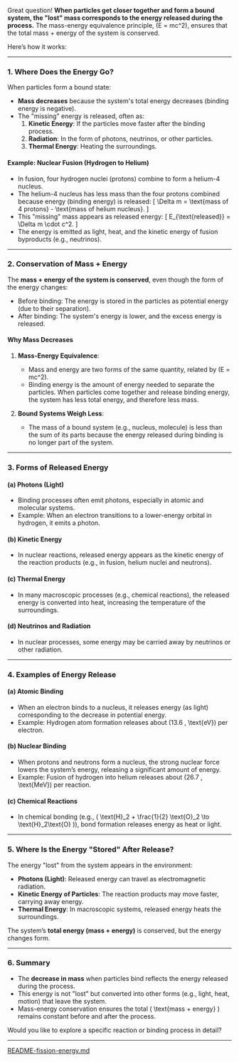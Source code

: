 Great question! **When particles get closer together and form a bound system, the "lost" mass corresponds to the energy released during the process.** The mass-energy equivalence principle, \(E = mc^2\), ensures that the total mass + energy of the system is conserved.

Here’s how it works:

---

### **1. Where Does the Energy Go?**

When particles form a bound state:
- **Mass decreases** because the system's total energy decreases (binding energy is negative).
- The "missing" energy is released, often as:
  1. **Kinetic Energy**: If the particles move faster after the binding process.
  2. **Radiation**: In the form of photons, neutrinos, or other particles.
  3. **Thermal Energy**: Heating the surroundings.

#### **Example: Nuclear Fusion (Hydrogen to Helium)**
- In fusion, four hydrogen nuclei (protons) combine to form a helium-4 nucleus.
- The helium-4 nucleus has less mass than the four protons combined because energy (binding energy) is released:
  \[
  \Delta m = \text{mass of 4 protons} - \text{mass of helium nucleus}.
  \]
- This "missing" mass appears as released energy:
  \[
  E_{\text{released}} = \Delta m \cdot c^2.
  \]
- The energy is emitted as light, heat, and the kinetic energy of fusion byproducts (e.g., neutrinos).

---

### **2. Conservation of Mass + Energy**

The **mass + energy of the system is conserved**, even though the form of the energy changes:
- Before binding: The energy is stored in the particles as potential energy (due to their separation).
- After binding: The system's energy is lower, and the excess energy is released.

#### **Why Mass Decreases**
1. **Mass-Energy Equivalence**:
   - Mass and energy are two forms of the same quantity, related by \(E = mc^2\).
   - Binding energy is the amount of energy needed to separate the particles. When particles come together and release binding energy, the system has less total energy, and therefore less mass.

2. **Bound Systems Weigh Less**:
   - The mass of a bound system (e.g., nucleus, molecule) is less than the sum of its parts because the energy released during binding is no longer part of the system.

---

### **3. Forms of Released Energy**

#### **(a) Photons (Light)**
- Binding processes often emit photons, especially in atomic and molecular systems.
- Example: When an electron transitions to a lower-energy orbital in hydrogen, it emits a photon.

#### **(b) Kinetic Energy**
- In nuclear reactions, released energy appears as the kinetic energy of the reaction products (e.g., in fusion, helium nuclei and neutrons).

#### **(c) Thermal Energy**
- In many macroscopic processes (e.g., chemical reactions), the released energy is converted into heat, increasing the temperature of the surroundings.

#### **(d) Neutrinos and Radiation**
- In nuclear processes, some energy may be carried away by neutrinos or other radiation.

---

### **4. Examples of Energy Release**

#### **(a) Atomic Binding**
- When an electron binds to a nucleus, it releases energy (as light) corresponding to the decrease in potential energy.
- Example: Hydrogen atom formation releases about \(13.6 \, \text{eV}\) per electron.

#### **(b) Nuclear Binding**
- When protons and neutrons form a nucleus, the strong nuclear force lowers the system’s energy, releasing a significant amount of energy.
- Example: Fusion of hydrogen into helium releases about \(26.7 \, \text{MeV}\) per reaction.

#### **(c) Chemical Reactions**
- In chemical bonding (e.g., \( \text{H}_2 + \frac{1}{2} \text{O}_2 \to \text{H}_2\text{O} \)), bond formation releases energy as heat or light.

---

### **5. Where Is the Energy "Stored" After Release?**

The energy "lost" from the system appears in the environment:
- **Photons (Light)**: Released energy can travel as electromagnetic radiation.
- **Kinetic Energy of Particles**: The reaction products may move faster, carrying away energy.
- **Thermal Energy**: In macroscopic systems, released energy heats the surroundings.

The system’s **total energy (mass + energy)** is conserved, but the energy changes form.

---

### **6. Summary**
- The **decrease in mass** when particles bind reflects the energy released during the process.
- This energy is not "lost" but converted into other forms (e.g., light, heat, motion) that leave the system.
- Mass-energy conservation ensures the total \( \text{mass + energy} \) remains constant before and after the process.

Would you like to explore a specific reaction or binding process in detail?


---

[README-fission-energy.md](https://t2m.io/Jurg6xh)
